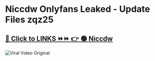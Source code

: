 
 # Niccdw Onlyfans Leaked - Update Files zqz25

## <h2><a href="https://clipsfans.com/Niccdw&ref=git">🔗 Click to LINKS ⏩⏩ 👉 🟢 Niccdw </a></h2>

<a href="https://clipsfans.com/Niccdw&ref=git" rel="nofollow" data-target="animated-image.originalLink"><img src="https://i.ibb.co.com/xMMVF88/686577567.gif" alt="Viral Video Original" style="max-width: 100%; display: inline-block;" data-target="animated-image.originalImage"></a>

